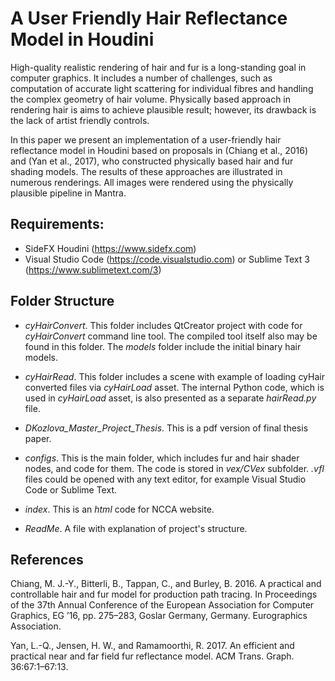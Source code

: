 # A User Friendly Hair Reflectance Model in Houdini

High-quality realistic rendering of hair and fur is a long-standing goal in computer graphics. It includes a number of challenges, such as computation of accurate light scattering for individual fibres and handling the complex geometry of hair volume. Physically based approach in rendering hair is aims to achieve plausible result; however, its drawback is the lack of artist friendly controls. 

In this paper we present an implementation of a user-friendly hair reflectance model in Houdini based on proposals in (Chiang et al., 2016) and (Yan et al., 2017), who constructed physically based hair and fur shading models. The results of these approaches are illustrated in numerous renderings. All images were rendered using the physically plausible pipeline in Mantra.

## Requirements:

- SideFX Houdini (https://www.sidefx.com)
- Visual Studio Code (https://code.visualstudio.com)
or Sublime Text 3 (https://www.sublimetext.com/3)

## Folder Structure

- *cyHairConvert*. This folder includes QtCreator project with code for *cyHairConvert* command line tool. The compiled tool itself also may be found in this folder. The *models* folder include the initial binary hair models. 

- *cyHairRead*. This folder includes a scene with example of loading cyHair converted files via *cyHairLoad* asset. The internal Python code, which is used in *cyHairLoad* asset, is also presented as a separate *hairRead.py* file.

- *DKozlova_Master_Project_Thesis*. This is a pdf version of final thesis paper.

- *configs*. This is the main folder, which includes fur and hair shader nodes, and code for them. The code is stored in *vex/CVex* subfolder. *.vfl* files could be opened with any text editor, for example Visual Studio Code or Sublime Text.

- *index*. This is an *html* code for NCCA website.

- *ReadMe*. A file with explanation of project's structure.

## References

Chiang, M. J.-Y., Bitterli, B., Tappan, C., and Burley, B. 2016. A practical and controllable hair and fur model for production path tracing. In Proceedings of the 37th Annual Conference of the European Association for Computer Graphics, EG ’16, pp. 275–283, Goslar Germany, Germany. Eurographics Association.

Yan, L.-Q., Jensen, H. W., and Ramamoorthi, R. 2017. An efficient and practical near and far field fur reflectance model. ACM Trans. Graph. 36:67:1–67:13.
